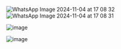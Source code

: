 
![WhatsApp Image 2024-11-04 at 17 08 32](https://github.com/user-attachments/assets/c49f3375-81fe-48d1-b880-7894b37e0b39)
![WhatsApp Image 2024-11-04 at 17 08 31](https://github.com/user-attachments/assets/c51dc438-7870-4bd8-847c-d36e4a3d956b)


![image](https://github.com/user-attachments/assets/64fee1a9-41de-4f36-ad23-f8996fbf59a8)


![image](https://github.com/user-attachments/assets/1e0f6307-ebe0-42a7-85a0-b8274a4467e2)
